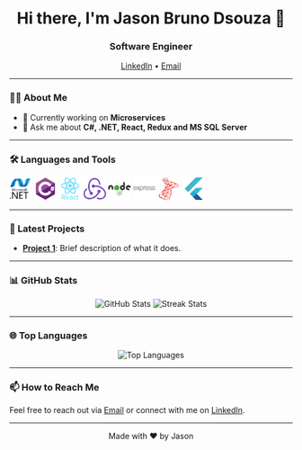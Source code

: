 <h1 align="center">Hi there, I'm Jason Bruno Dsouza 👋</h1>
<h3 align="center">Software Engineer</h3>

<p align="center">
  <a href="https://www.linkedin.com/in/jason-bruno-dsouza/" target="_blank">LinkedIn</a> •
  <a href="mailto:jasondsouza99@gmail.com">Email</a>
</p>

---

### 👨‍💻 About Me
- 🌱 Currently working on **Microservices**
- 💬 Ask me about **C#, .NET, React, Redux and MS SQL Server**

---

### 🛠️ Languages and Tools
<p>
  <a href="https://dotnet.microsoft.com/" target="_blank"><img src="https://raw.githubusercontent.com/devicons/devicon/master/icons/dot-net/dot-net-original-wordmark.svg" alt=".NET" width="40" height="40"/></a>
  <a href="https://www.microsoft.com/net/learn/dotnet/what-is-dotnet" target="_blank"><img src="https://raw.githubusercontent.com/devicons/devicon/master/icons/csharp/csharp-original.svg" alt="C#" width="40" height="40"/></a>
  <a href="https://reactjs.org/" target="_blank"><img src="https://raw.githubusercontent.com/devicons/devicon/master/icons/react/react-original-wordmark.svg" alt="React" width="40" height="40"/></a>
  <a href="https://redux.js.org/" target="_blank"><img src="https://raw.githubusercontent.com/devicons/devicon/master/icons/redux/redux-original.svg" alt="Redux" width="40" height="40"/></a>
  <a href="https://nodejs.org" target="_blank"><img src="https://raw.githubusercontent.com/devicons/devicon/master/icons/nodejs/nodejs-original-wordmark.svg" alt="Node.js" width="40" height="40"/></a>
  <a href="https://expressjs.com" target="_blank"><img src="https://raw.githubusercontent.com/devicons/devicon/master/icons/express/express-original-wordmark.svg" alt="Express.js" width="40" height="40"/></a>
  <a href="https://www.microsoft.com/en-us/sql-server" target="_blank"><img src="https://raw.githubusercontent.com/devicons/devicon/master/icons/microsoftsqlserver/microsoftsqlserver-plain.svg" alt="MS SQL Server" width="40" height="40"/></a>
  <a href="https://flutter.dev/" target="_blank"><img src="https://raw.githubusercontent.com/devicons/devicon/master/icons/flutter/flutter-original.svg" alt="Flutter" width="40" height="40"/></a>
</p>


---

### 🚀 Latest Projects
- **[Project 1](https://github.com/yourusername/project1)**: Brief description of what it does.

---

### 📊 GitHub Stats
<p align="center">
  <img src="https://github-readme-stats.vercel.app/api?username=jsn99&show_icons=true&theme=radical" alt="GitHub Stats" />
  <img src="https://github-readme-streak-stats.herokuapp.com/?user=jsn99&theme=radical" alt="Streak Stats" />
</p>

---

### 🌐 Top Languages
<p align="center">
  <img src="https://github-readme-stats.vercel.app/api/top-langs?username=jsn99&show_icons=true&locale=en&layout=compact&theme=radical" alt="Top Languages" />
</p>

---

### 📫 How to Reach Me
Feel free to reach out via [Email](mailto:jasondsouza99@gmail.com) or connect with me on [LinkedIn](https://www.linkedin.com/in/your-linkedin).

---

<p align="center">Made with ❤️ by Jason</p>
